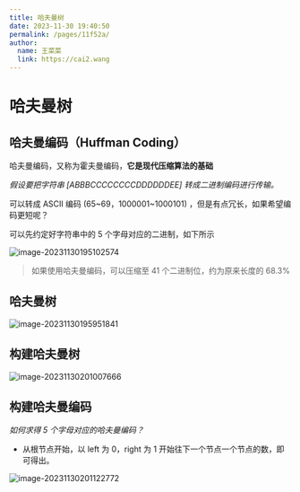 ```yaml
---
title: 哈夫曼树
date: 2023-11-30 19:40:50
permalink: /pages/11f52a/
author: 
  name: 王菜菜
  link: https://cai2.wang
---
```

# 哈夫曼树

## 哈夫曼编码（Huffman Coding）

哈夫曼编码，又称为霍夫曼编码，**它是现代压缩算法的基础**

*假设要把字符串 [ABBBCCCCCCCCDDDDDDEE] 转成二进制编码进行传输。*

可以转成 ASCII 编码 (65~69，1000001~1000101) ，但是有点冗长，如果希望编码更短呢？

可以先约定好字符串中的 5 个字母对应的二进制，如下所示

![image-20231130195102574](https://cmty256.github.io/imgs-blog/basics/image-20231130195102574.17np65b5l6o0.webp)

> 如果使用哈夫曼编码，可以压缩至 41 个二进制位，约为原来长度的 68.3%

## 哈夫曼树

![image-20231130195951841](https://cmty256.github.io/imgs-blog/basics/image-20231130195951841.5wa3q5eh3hs0.webp)

## 构建哈夫曼树

![image-20231130201007666](https://cmty256.github.io/imgs-blog/basics/image-20231130201007666.6gj165wj50s0.webp)

## 构建哈夫曼编码

*如何求得 5 个字母对应的哈夫曼编码？*

- 从根节点开始，以 left 为 0，right 为 1 开始往下一个节点一个节点的数，即可得出。

![image-20231130201122772](https://cmty256.github.io/imgs-blog/basics/image-20231130201122772.1zakv0ii3hmo.webp)
